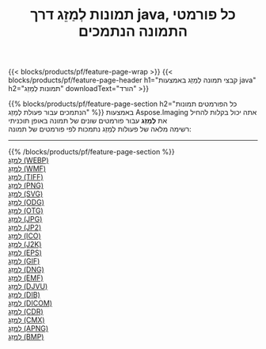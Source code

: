 ﻿---
title: תמונות לְמַזֵג דרך java, כל פורמטי התמונה הנתמכים 
weight: 3920
url: /he/java/merge 
lang: he
langdirlevel: 2
locales: zh-hans,ja,it,ru,de,es,fr,nl,id,lt,pl,pt,vi,tr,ko,zh-hant,ar,hi,th,sv,cs,uk,he
description: באמצעות Aspose.Imaging תוכל בקלות לְמַזֵג תמונות באמצעות java
---

{{< blocks/products/pf/feature-page-wrap >}}
{{< blocks/products/pf/feature-page-header h1="קבצי תמונה לְמַזֵג באמצעות java" h2="תמונות לְמַזֵג" downloadText="הורד" >}}


{{% blocks/products/pf/feature-page-section  h2="כל הפורמטים  תמונות הנתמכים עבור פעולת לְמַזֵג" %}}
באמצעות Aspose.Imaging אתה יכול בקלות להחיל את **לְמַזֵג** עבור פורמטים שונים של תמונה באופן תוכניתי
<br/>
רשימה מלאה של פעולות לְמַזֵג נתמכות לפי פורמטים של תמונה:
<hr/>
{{% /blocks/products/pf/feature-page-section %}}
<div class="container-fluid productfamilypage bg-gray">
    <div class="convertypes bg-gray agp-content section">
        <div class="container">
		<div class="row other-converters">
		    <div class='col-md-2 other-converter remove-lp remove-rp'><a href="/imaging/he/java/merge/webp" >לְמַזֵג (WEBP)</a></div><div class='col-md-2 other-converter remove-lp remove-rp'><a href="/imaging/he/java/merge/wmf" >לְמַזֵג (WMF)</a></div><div class='col-md-2 other-converter remove-lp remove-rp'><a href="/imaging/he/java/merge/tiff" >לְמַזֵג (TIFF)</a></div><div class='col-md-2 other-converter remove-lp remove-rp'><a href="/imaging/he/java/merge/png" >לְמַזֵג (PNG)</a></div><div class='col-md-2 other-converter remove-lp remove-rp'><a href="/imaging/he/java/merge/svg" >לְמַזֵג (SVG)</a></div><div class='col-md-2 other-converter remove-lp remove-rp'><a href="/imaging/he/java/merge/odg" >לְמַזֵג (ODG)</a></div><div class='col-md-2 other-converter remove-lp remove-rp'><a href="/imaging/he/java/merge/otg" >לְמַזֵג (OTG)</a></div><div class='col-md-2 other-converter remove-lp remove-rp'><a href="/imaging/he/java/merge/jpg" >לְמַזֵג (JPG)</a></div><div class='col-md-2 other-converter remove-lp remove-rp'><a href="/imaging/he/java/merge/jp2" >לְמַזֵג (JP2)</a></div><div class='col-md-2 other-converter remove-lp remove-rp'><a href="/imaging/he/java/merge/ico" >לְמַזֵג (ICO)</a></div><div class='col-md-2 other-converter remove-lp remove-rp'><a href="/imaging/he/java/merge/j2k" >לְמַזֵג (J2K)</a></div><div class='col-md-2 other-converter remove-lp remove-rp'><a href="/imaging/he/java/merge/eps" >לְמַזֵג (EPS)</a></div><div class='col-md-2 other-converter remove-lp remove-rp'><a href="/imaging/he/java/merge/gif" >לְמַזֵג (GIF)</a></div><div class='col-md-2 other-converter remove-lp remove-rp'><a href="/imaging/he/java/merge/dng" >לְמַזֵג (DNG)</a></div><div class='col-md-2 other-converter remove-lp remove-rp'><a href="/imaging/he/java/merge/emf" >לְמַזֵג (EMF)</a></div><div class='col-md-2 other-converter remove-lp remove-rp'><a href="/imaging/he/java/merge/djvu" >לְמַזֵג (DJVU)</a></div><div class='col-md-2 other-converter remove-lp remove-rp'><a href="/imaging/he/java/merge/dib" >לְמַזֵג (DIB)</a></div><div class='col-md-2 other-converter remove-lp remove-rp'><a href="/imaging/he/java/merge/dicom" >לְמַזֵג (DICOM)</a></div><div class='col-md-2 other-converter remove-lp remove-rp'><a href="/imaging/he/java/merge/cdr" >לְמַזֵג (CDR)</a></div><div class='col-md-2 other-converter remove-lp remove-rp'><a href="/imaging/he/java/merge/cmx" >לְמַזֵג (CMX)</a></div><div class='col-md-2 other-converter remove-lp remove-rp'><a href="/imaging/he/java/merge/apng" >לְמַזֵג (APNG)</a></div><div class='col-md-2 other-converter remove-lp remove-rp'><a href="/imaging/he/java/merge/bmp" >לְמַזֵג (BMP)</a></div>
                </div>
        </div>
    </div>
</div>
<br/>
